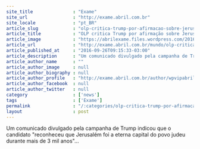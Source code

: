 ```yaml
---
site_title               : "Exame"
site_url                 : "http://exame.abril.com.br"
site_locale              : "pt_BR"
article_slug             : "olp-critica-trump-por-afirmacao-sobre-jerusalem-como-capital"
article_title            : "OLP critica Trump por afirmação sobre Jerusalém como capital"
article_image            : "https://abrilexame.files.wordpress.com/2016/09/size_960_16_9_basilica_da_natividade_de_belem.jpg?quality=70&strip=all&w=960"
article_url              : "http://exame.abril.com.br/mundo/olp-critica-trump-por-afirmacao-sobre-jerusalem-como-capital/"
article_published_at     : "2016-09-26T09:15:33-03:00"
article_description      : "Um comunicado divulgado pela campanha de Trump indicou que o candidato 'reconheceu que Jerusalém foi a eterna capital do povo judeu durante mais de 3 mil anos'..."
article_author_name      : ""
article_author_image     : null
article_author_biography : null
article_author_profile   : "http://exame.abril.com.br/author/wpvipabril/"
article_author_facebook  : null
article_author_twitter   : null
category                 : ['news']
tags                     : ['Exame']
permalink                : "/:categories/olp-critica-trump-por-afirmacao-sobre-jerusalem-como-capital/"
layout                   : post
---
```


Um comunicado divulgado pela campanha de Trump indicou que o candidato "reconheceu que Jerusalém foi a eterna capital do povo judeu durante mais de 3 mil anos"...
